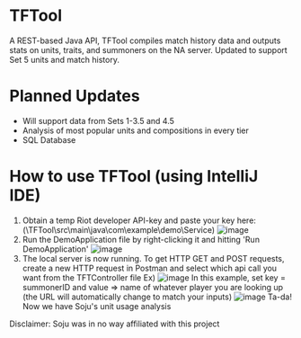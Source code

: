 # TFTool
A REST-based Java API, TFTool compiles match history data and outputs stats on units, traits, and summoners on the NA server. Updated to support Set 5 units and match history.
# Planned Updates
* Will support data from Sets 1-3.5 and 4.5
* Analysis of most popular units and compositions in every tier
* SQL Database
# How to use TFTool (using IntelliJ IDE)
1) Obtain a temp Riot developer API-key and paste your key here: (\TFTool\src\main\java\com\example\demo\Service)
![image](https://user-images.githubusercontent.com/33067558/121982076-d6d68380-cd5c-11eb-9e8b-c3c52e642dfd.png)
2) Run the DemoApplication file by right-clicking it and hitting 'Run DemoApplication'
![image](https://user-images.githubusercontent.com/33067558/121983177-e35bdb80-cd5e-11eb-8946-624ea80c9d9b.png)
3) The local server is now running. To get HTTP GET and POST requests, create a new HTTP request in Postman and select which api call you want from the TFTController file
Ex)
![image](https://user-images.githubusercontent.com/33067558/121982775-2f5a5080-cd5e-11eb-91b5-b5808a3c2c86.png)
In this example, set key = summonerID and value => name of whatever player you are looking up (the URL will automatically change to match your inputs)
![image](https://user-images.githubusercontent.com/33067558/121982940-7e07ea80-cd5e-11eb-8c70-7a9c5fe03b04.png)
Ta-da! Now we have Soju's unit usage analysis

Disclaimer: Soju was in no way affiliated with this project

